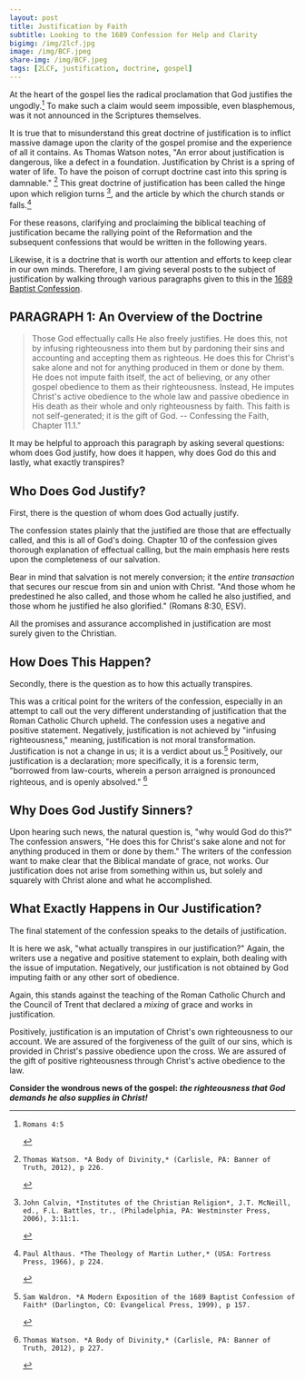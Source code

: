```yaml
---
layout: post
title: Justification by Faith
subtitle: Looking to the 1689 Confession for Help and Clarity 
bigimg: /img/2lcf.jpg
image: /img/BCF.jpeg
share-img: /img/BCF.jpeg
tags: [2LCF, justification, doctrine, gospel]
---
```


At the heart of the gospel lies the radical proclamation that God justifies the ungodly.[^1] To make such a claim would seem impossible, even blasphemous, was it not announced in the Scriptures themselves. 

It is true that to misunderstand this great doctrine of justification is to inflict massive damage upon the clarity of the gospel promise and the experience of all it contains. As Thomas Watson notes, "An error about justification is dangerous, like a defect in a foundation. Justification by Christ is a spring of water of life. To have the poison of corrupt doctrine cast into this spring is damnable." [^2] This great doctrine of justification has been called the hinge upon which religion turns [^3], and the article by which the church stands or falls.[^4] 

For these reasons, clarifying and proclaiming the biblical teaching of justification became the rallying point of the Reformation and the subsequent confessions that would be written in the following years. 

Likewise, it is a doctrine that is worth our attention and efforts to keep clear in our own minds. Therefore, I am giving several posts to the subject of justification by walking through various paragraphs given to this in the [1689 Baptist Confession](https://founders.org/1689-confession/chapter-11-justification/).


## PARAGRAPH 1: An Overview of the Doctrine

> Those God effectually calls He also freely justifies. He does this, not by infusing righteousness into them but by pardoning their sins and accounting and accepting them as righteous. He does this for Christ's sake alone and not for anything produced in them or done by them. He does not impute faith itself, the act of believing, or any other gospel obedience to them as their righteousness. Instead, He imputes Christ's active obedience to the whole law and passive obedience in His death as their whole and only righteousness by faith. This faith is not self-generated; it is the gift of God. -- Confessing the Faith, Chapter 11.1."

It may be helpful to approach this paragraph by asking several questions: whom does God justify, how does it happen, why does God do this and lastly, what exactly transpires?

## Who Does God Justify?
First, there is the question of whom does God actually justify. 

The confession states plainly that the justified are those that are effectually called, and this is all of God's doing. Chapter 10 of the confession gives thorough explanation of effectual calling, but the main emphasis here rests upon the completeness of our salvation. 

Bear in mind that salvation is not merely conversion; it the *entire transaction* that secures our rescue from sin and union with Christ. "And those whom he predestined he also called, and those whom he called he also justified, and those whom he justified he also glorified." (Romans 8:30, ESV). 

All the promises and assurance accomplished in justification are most surely given to the Christian.

## How Does This Happen?
Secondly, there is the question as to how this actually transpires. 

This was a critical point for the writers of the confession, especially in an attempt to call out the very different understanding of justification that the Roman Catholic Church upheld. The confession uses a negative and positive statement. Negatively, justification is not achieved by "infusing righteousness," meaning, justification is not moral transformation. Justification is not a change in us; it is a verdict about us.[^5] Positively, our justification is a declaration; more specifically, it is a forensic term, "borrowed from law-courts, wherein a person arraigned is pronounced righteous, and is openly absolved." [^6] 

## Why Does God Justify Sinners?
Upon hearing such news, the natural question is, "why would God do this?" The confession answers, "He does this for Christ's sake alone and not for anything produced in them or done by them." The writers of the confession want to make clear that the Biblical mandate of grace, not works. Our justification does not arise from something within us, but solely and squarely with Christ alone and what he accomplished.

## What Exactly Happens in Our Justification?
The final statement of the confession speaks to the details of justification. 

It is here we ask, "what actually transpires in our justification?" Again, the writers use a negative and positive statement to explain, both dealing with the issue of imputation. Negatively, our justification is not obtained by God imputing faith or any other sort of obedience. 

Again, this stands against the teaching of the Roman Catholic Church and the Council of Trent that declared a *mixing* of grace and works in justification. 

Positively, justification is an imputation of Christ's own righteousness to our account. We are assured of the forgiveness of the guilt of our sins, which is provided in Christ's passive obedience upon the cross. We are assured of the gift of positive righteousness through Christ's active obedience to the law. 

**Consider the wondrous news of the gospel: *the righteousness that God demands he also supplies in Christ!*** 



[^1]:    Romans 4:5

[^2]:    Thomas Watson. *A Body of Divinity,* (Carlisle, PA: Banner of Truth, 2012), p 226.

[^3]:    John Calvin, *Institutes of the Christian Religion*, J.T. McNeill, ed., F.L. Battles, tr., (Philadelphia, PA: Westminster Press, 2006), 3:11:1.

[^4]:    Paul Althaus. *The Theology of Martin Luther,* (USA: Fortress Press, 1966), p 224.

[^5]:    Sam Waldron. *A Modern Exposition of the 1689 Baptist Confession of Faith* (Darlington, CO: Evangelical Press, 1999), p 157.

[^6]:    Thomas Watson. *A Body of Divinity,* (Carlisle, PA: Banner of Truth, 2012), p 227.